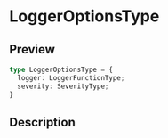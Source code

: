 
      
# LoggerOptionsType

<div class="api-docs__section" data-reactroot="">

## Preview

</div><div class="api-docs__preview type" data-reactroot="">

```ts
type LoggerOptionsType = {
  logger: LoggerFunctionType; 
  severity: SeverityType; 
}
```

</div><div class="api-docs__section" data-reactroot="">

## Description

</div><div class="api-docs__description" data-reactroot=""><span class="api-docs__do-not-parse">



</span></div>